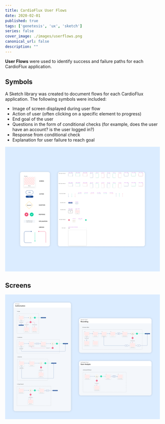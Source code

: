 ```yaml
---
title: CardioFlux User Flows
date: 2020-02-01
published: true
tags: ['genetesis', 'ux', 'sketch']
series: false
cover_image: ./images/userflows.png
canonical_url: false
description: ""
---
```


**User Flows** were used to identify success and failure paths for each CardioFlux application.

## Symbols

A Sketch library was created to document flows for each CardioFlux application. The following symbols were included:

* Image of screen displayed during user flow
* Action of user (often clicking on a specific element to progress)
* End goal of the user
* Questions in the form of conditional checks (for example, does the user have an account? is the user logged in?)
* Response from conditional check
* Explanation for user failure to reach goal

![Image](./images/userflows-00.png)

## Screens

![Image](./images/userflows-01.png)
